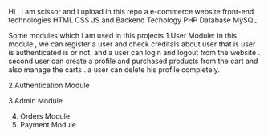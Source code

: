 Hi , i am scissor and i upload in this repo a e-commerce website 
front-end technologies 
HTML 
CSS
JS
and Backend Techology
PHP
Database
MySQL

Some modules which i am used in this projects
1.User Module: in this module , we can register a user and check creditals about user that is user is authenticated is or not. and a user can login and logout from the 
website . second user can create a profile and purchased products from the cart and also manage the carts . 
a user can delete his profile completely.

2.Authentication Module

3.Admin Module

4. Orders Module
5. Payment Module
